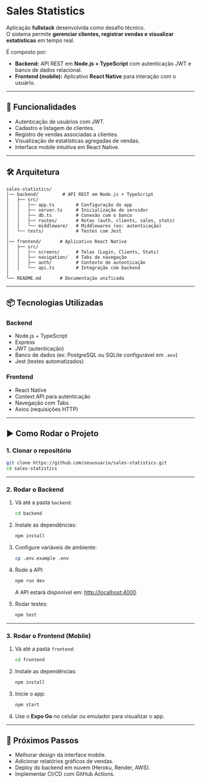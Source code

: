 # Sales Statistics

Aplicação **fullstack** desenvolvida como desafio técnico.  
O sistema permite **gerenciar clientes, registrar vendas e visualizar estatísticas** em tempo real.  

É composto por:  
- **Backend:** API REST em **Node.js + TypeScript** com autenticação JWT e banco de dados relacional.  
- **Frontend (mobile):** Aplicativo **React Native** para interação com o usuário.

---

## 🚀 Funcionalidades

- Autenticação de usuários com JWT.  
- Cadastro e listagem de clientes.  
- Registro de vendas associadas a clientes.  
- Visualização de estatísticas agregadas de vendas.  
- Interface mobile intuitiva em React Native.  

---

## 🛠️ Arquitetura

```
sales-statistics/
│── backend/         # API REST em Node.js + TypeScript
│   ├── src/
│   │   ├── app.ts        # Configuração do app
│   │   ├── server.ts     # Inicialização do servidor
│   │   ├── db.ts         # Conexão com o banco
│   │   ├── routes/       # Rotas (auth, clients, sales, stats)
│   │   └── middleware/   # Middlewares (ex: autenticação)
│   └── tests/            # Testes com Jest
│
│── frontend/       # Aplicativo React Native
│   ├── src/
│   │   ├── screens/      # Telas (Login, Clients, Stats)
│   │   ├── navigation/   # Tabs de navegação
│   │   ├── auth/         # Contexto de autenticação
│   │   └── api.ts        # Integração com backend
│
└── README.md       # Documentação unificada
```

---

## 📦 Tecnologias Utilizadas

### Backend
- Node.js + TypeScript  
- Express  
- JWT (autenticação)  
- Banco de dados (ex: PostgreSQL ou SQLite configurável em `.env`)  
- Jest (testes automatizados)  

### Frontend
- React Native  
- Context API para autenticação  
- Navegação com Tabs  
- Axios (requisições HTTP)  

---

## ▶️ Como Rodar o Projeto

### 1. Clonar o repositório
```bash
git clone https://github.com/seuusuario/sales-statistics.git
cd sales-statistics
```

---

### 2. Rodar o Backend

1. Vá até a pasta `backend`:
   ```bash
   cd backend
   ```

2. Instale as dependências:
   ```bash
   npm install
   ```

3. Configure variáveis de ambiente:
   ```bash
   cp .env.example .env
   ```

4. Rode a API:
   ```bash
   npm run dev
   ```
   A API estará disponível em: [http://localhost:4000](http://localhost:4000)

5. Rodar testes:
   ```bash
   npm test
   ```

---

### 3. Rodar o Frontend (Mobile)

1. Vá até a pasta `frontend`:
   ```bash
   cd frontend
   ```

2. Instale as dependências:
   ```bash
   npm install
   ```

3. Inicie o app:
   ```bash
   npm start
   ```

4. Use o **Expo Go** no celular ou emulador para visualizar o app.  

---

## 📌 Próximos Passos

- Melhorar design da interface mobile.  
- Adicionar relatórios gráficos de vendas.  
- Deploy do backend em nuvem (Heroku, Render, AWS).  
- Implementar CI/CD com GitHub Actions.  
